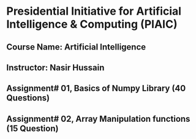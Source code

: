 # Presidential Initiative for Artificial Intelligence & Computing (PIAIC)
## Course Name: Artificial Intelligence 
## Instructor: Nasir Hussain
## Assignment# 01, Basics of Numpy Library (40 Questions)
## Assignment# 02, Array Manipulation functions (15 Question)
